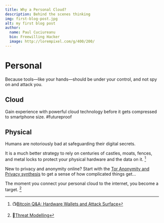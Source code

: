 ```yaml
---
title: Why a Personal Cloud?
description: Behind the scenes thinking
img: first-blog-post.jpg
alt: my first blog post
author:
  name: Paul Cuciureanu
  bio: Freewilling Hacker
  image: http://lorempixel.com/g/400/200/
---
```

# Personal

Because tools—like your hands—should be under your control, and not spy on and attack you.

## Cloud

Gain experience with powerful cloud technology before it gets compressed to smartphone size. #futureproof

## Physical

Humans are notoriously bad at safeguarding their digital secrets.

It is a much better strategy to rely on centuries of castles, moats, fences, and metal locks to protect your physical hardware and the data on it. [^1]

New to privacy and anonymity online? Start with the [Tor Anonymity and Privacy synthesis](https://trac.torproject.org/projects/tor/wiki/doc/TorPlusVPN) to get a sense of how complicated things get…

The moment you connect your personal cloud to the internet, you become a target. [^2]

[^1]: 📺[Bitcoin Q&A: Hardware Wallets and Attack Surface](https://www.youtube.com/watch?v=8mpDcBfNA7g)
[^2]: 📖[Threat Modelling](https://www.geeksforgeeks.org/threat-modelling/)
